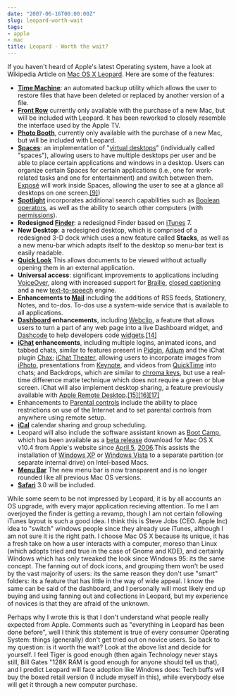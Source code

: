 ```yaml
---
date: "2007-06-16T00:00:00Z"
slug: leopard-worth-wait
tags:
- apple
- mac
title: Leopard - Worth the wait?
---
```


If you haven't heard of
Apple's latest Operating system, have a look at Wikipedia Article on
[Mac OS X Leopard](http://en.wikipedia.org/wiki/Mac_OS_X_v10.5). Here
are some of the features:  
-   **[Time
    Machine](http://en.wikipedia.org/wiki/Time_Machine_(software) "Time Machine (software)")**:
    an automated backup utility which allows the user to restore files
    that have been deleted or replaced by another version of a file.
-   **[Front Row](http://en.wikipedia.org/wiki/Front_Row "Front Row")**
    currently only available with the purchase of a new Mac, but will be
    included with Leopard. It has been reworked to closely resemble the
    interface used by the Apple TV.
-   **[Photo
    Booth](http://en.wikipedia.org/wiki/Photo_Booth "Photo Booth")**,
    currently only available with the purchase of a new Mac, but will be
    included with Leopard.
-   **[Spaces](http://en.wikipedia.org/wiki/Spaces_(software) "Spaces (software)")**:
    an implementation of "[virtual
    desktops](http://en.wikipedia.org/wiki/Virtual_desktop "Virtual desktop")"
    (individually called "spaces"), allowing users to have multiple
    desktops per user and be able to place certain applications and
    windows in a desktop. Users can organize certain Spaces for certain
    applications (i.e., one for work-related tasks and one for
    entertainment) and switch between them.
    [Exposé](http://en.wikipedia.org/wiki/Exposé_(Mac_OS_X) "Exposé (Mac OS X)")
    will work inside Spaces, allowing the user to see at a glance all
    desktops on one
    screen.[[9]](http://en.wikipedia.org/wiki/Mac_OS_X_v10.5#_note-Expos.C3.A9InSpaces))
-   **[Spotlight](http://en.wikipedia.org/wiki/Spotlight_(software) "Spotlight (software)")**
    incorporates additional search capabilities such as [Boolean
    operators](http://en.wikipedia.org/wiki/Boolean_operators "Boolean operators"),
    as well as the ability to search other computers (with
    [permissions](http://en.wikipedia.org/wiki/Permissions "Permissions")).
-   **Redesigned
    [Finder](http://en.wikipedia.org/wiki/Macintosh_Finder "Macintosh Finder")**:
    a redesigned Finder based on
    [iTunes](http://en.wikipedia.org/wiki/ITunes "ITunes") 7.
-   **New Desktop**: a redesigned desktop, which is comprised of a
    redesigned 3-D dock which uses a new feature called **Stacks**, as
    well as a new menu-bar which adapts itself to the desktop so
    menu-bar text is easily readable.
-   **[Quick
    Look](http://en.wikipedia.org/wiki/Quick_Look "Quick Look")** This
    allows documents to be viewed without actually opening them in an
    external application.
-   **Universal access**: significant improvements to applications
    including
    [VoiceOver](http://en.wikipedia.org/wiki/VoiceOver "VoiceOver"),
    along with increased support for
    [Braille](http://en.wikipedia.org/wiki/Braille "Braille"), [closed
    captioning](http://en.wikipedia.org/wiki/Closed_captioning "Closed captioning")
    and a new
    [text-to-speech](http://en.wikipedia.org/wiki/Text-to-speech "Text-to-speech")
    engine.
-   **Enhancements to
    [Mail](http://en.wikipedia.org/wiki/Mail_(application) "Mail (application)")**
    including the additions of RSS feeds, Stationery, Notes, and to-dos.
    To-dos use a system-wide service that is available to all
    applications.
-   **[Dashboard](http://en.wikipedia.org/wiki/Dashboard_(software) "Dashboard (software)")
    enhancements**, including
    [Webclip](http://en.wikipedia.org/wiki/Webclip "Webclip"), a feature
    that allows users to turn a part of any web page into a live
    Dashboard widget, and
    [Dashcode](http://en.wikipedia.org/wiki/Dashcode "Dashcode") to help
    developers code
    [widgets](http://en.wikipedia.org/wiki/Widgets "Widgets").[[14]](http://en.wikipedia.org/wiki/Mac_OS_X_v10.5#_note-8)
-   **[iChat](http://en.wikipedia.org/wiki/IChat "IChat")
    enhancements**, including multiple logins, animated icons, and
    tabbed chats, similar to features present in
    [Pidgin](http://en.wikipedia.org/wiki/Pidgin_(software) "Pidgin (software)"),
    [Adium](http://en.wikipedia.org/wiki/Adium "Adium") and the iChat
    plugin [Chax](http://en.wikipedia.org/wiki/Chax "Chax"); [iChat
    Theater](http://en.wikipedia.org/wiki/IChat "IChat"), allowing users
    to incorporate images from
    [iPhoto](http://en.wikipedia.org/wiki/IPhoto "IPhoto"),
    presentations from
    [Keynote](http://en.wikipedia.org/wiki/Keynote_(software) "Keynote (software)"),
    and videos from
    [QuickTime](http://en.wikipedia.org/wiki/QuickTime "QuickTime") into
    chats; and Backdrops, which are similar to [chroma
    keys](http://en.wikipedia.org/wiki/Chroma_key "Chroma key"), but use
    a real-time difference matte technique which does not require a
    green or blue screen. iChat will also implement desktop sharing, a
    feature previously available with [Apple Remote
    Desktop](http://en.wikipedia.org/wiki/Apple_Remote_Desktop "Apple Remote Desktop").[[15]](http://en.wikipedia.org/wiki/Mac_OS_X_v10.5#_note-9)[[16]](http://en.wikipedia.org/wiki/Mac_OS_X_v10.5#_note-10)[[17]](http://en.wikipedia.org/wiki/Mac_OS_X_v10.5#_note-11)
-   Enhancements to [Parental
    controls](http://en.wikipedia.org/wiki/Parental_controls "Parental controls")
    include the ability to place restrictions on use of the Internet and
    to set parental controls from anywhere using remote setup.
-   **[iCal](http://en.wikipedia.org/wiki/ICal "ICal")** calendar
    sharing and group scheduling.
-   Leopard will also include the software assistant known as [Boot
    Camp](http://en.wikipedia.org/wiki/Boot_Camp "Boot Camp"), which has
    been available as a [beta
    release](http://en.wikipedia.org/wiki/Software_release_cycle#Beta "Software release cycle")
    download for Mac OS X v10.4 from Apple's website since [April
    5](http://en.wikipedia.org/wiki/April_5 "April 5"),
    [2006](http://en.wikipedia.org/wiki/2006 "2006").This assists the
    installation of [Windows
    XP](http://en.wikipedia.org/wiki/Windows_XP "Windows XP") or
    [Windows
    Vista](http://en.wikipedia.org/wiki/Windows_Vista "Windows Vista")
    to a separate partition (or separate internal drive) on Intel-based
    Macs.
-   **[Menu Bar](http://en.wikipedia.org/wiki/Apple_menu "Apple menu")**
    The new menu bar is now transparent and is no longer rounded like
    all previous Mac OS versions.
-   **[Safari](http://en.wikipedia.org/wiki/Safari_(web_browser) "Safari (web browser)")**
    3.0 will be included.

While some seem to be not impressed by Leopard, it is by all accounts an
OS upgrade, with every major application recieving attention. To me I am
overjoyed the finder is getting a revamp, though I am not certain
following iTunes layout is such a good idea. I think this is Steve Jobs
(CEO. Apple Inc) idea to "switch" windows people since they already use
iTunes, although I am not sure it is the right path. I choose Mac OS X
because its unique, it has a fresh take on how a user interacts with a
computer, moreso than Linux (which adopts tried and true in the case of
Gnome and KDE), and certainly Windows which has only tweaked the look
since Windows 95: its the same concept. The fanning out of dock icons,
and grouping them won't be used by the vast majority of users: its the
same reason they don't use "smart" folders: its a feature that has
little in the way of wide appeal. I know the same can be said of the
dashboard, and I personally will most likely end up buying and using
fanning out and collections in Leopard, but my experience of novices is
that they are afraid of the unknown.  
  
Perhaps why I wrote this is that I don't understand what people really
expected from Apple. Comments such as "everything in Leopard has been
done before", well I think this statement is true of every consumer
Operating System: things (generally) don't get tried out on novice
users. So back to my question: is it worth the wait? Look at the above
list and decide for yourself. I feel Tiger is good enough (then again
Technology never stays still, Bill Gates "128K RAM is good enough for
anyone should tell us that), and I predict Leopard will face adoption
like Windows does: Tech buffs will buy the boxed retail version (I
include myself in this), while everybody else will get it through a new
computer purchase.